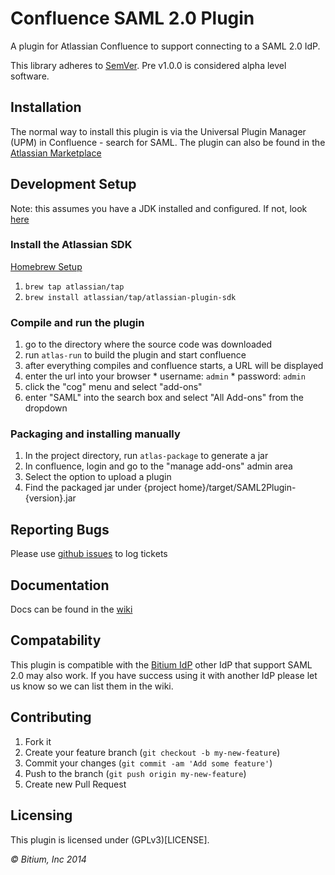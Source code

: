 # Confluence SAML 2.0 Plugin

A plugin for Atlassian Confluence to support connecting to a SAML 2.0 IdP.

This library adheres to [SemVer](http://semver.org). Pre v1.0.0 is considered alpha level software.


## Installation

The normal way to install this plugin is via the Universal Plugin Manager (UPM) in Confluence - search for SAML. The plugin can also be found in the [Atlassian Marketplace](https://marketplace.atlassian.com/plugins/com.bitium.confluence.SAML2Plugin) 


## Development Setup

Note: this assumes you have a JDK installed and configured. If not, look [here](https://developer.atlassian.com/display/DOCS/Set+up+the+SDK+Prerequisites+for+Linux+or+Mac)

### Install the Atlassian SDK

  [Homebrew Setup](https://developer.atlassian.com/display/DOCS/Install+the+Atlassian+SDK+on+a+Linux+or+Mac+System)
  1. ```brew tap atlassian/tap```
  2. ```brew install atlassian/tap/atlassian-plugin-sdk```
  
### Compile and run the plugin

  1. go to the directory where the source code was downloaded
  2. run ```atlas-run``` to build the plugin and start confluence
  3. after everything compiles and confluence starts, a URL will be displayed
  4. enter the url into your browser
    * username: ```admin```
    * password: ```admin```
  5. click the "cog" menu and select "add-ons"
  6. enter "SAML" into the search box and select "All Add-ons" from the dropdown 

### Packaging and installing manually

  1. In the project directory, run ```atlas-package``` to generate a jar
  2. In confluence, login and go to the "manage add-ons" admin area
  3. Select the option to upload a plugin
  4. Find the packaged jar under {project home}/target/SAML2Plugin-{version}.jar

## Reporting Bugs
  Please use [github issues](https://github.com/bitium/confluence-saml-plugin/issues) to log tickets

## Documentation
  Docs can be found in the [wiki](https://github.com/bitium/confluence-saml-plugin/wiki)

## Compatability
  This plugin is compatible with the [Bitium IdP](https://bitium.com) other IdP that support SAML 2.0 may also work. If you have success using it with another IdP please let us know so we can list them in the wiki.

## Contributing

  1. Fork it
  2. Create your feature branch (`git checkout -b my-new-feature`)
  3. Commit your changes (`git commit -am 'Add some feature'`)
  4. Push to the branch (`git push origin my-new-feature`)
  5. Create new Pull Request

## Licensing
  This plugin is licensed under (GPLv3)[LICENSE].



_&copy; Bitium, Inc 2014_
